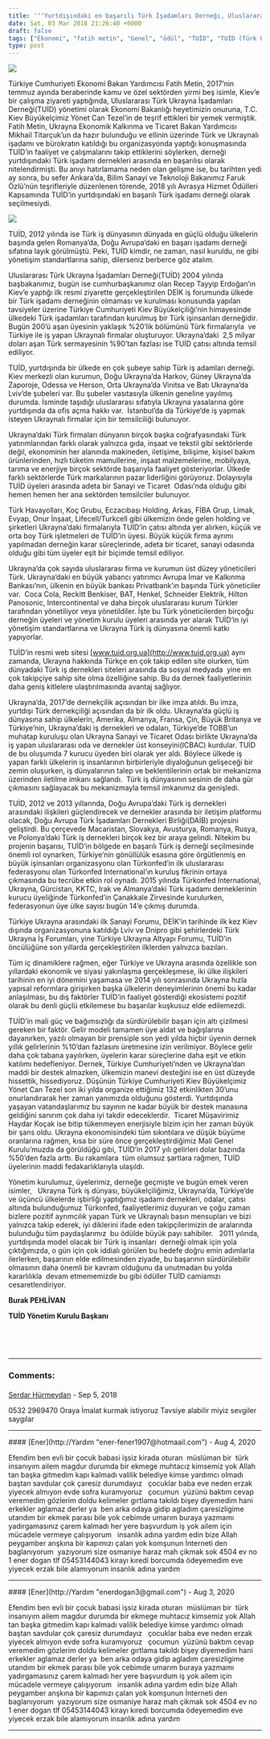 ```yaml
---
title: '‘‘Yurtdışındaki en başarılı Türk İşadamları Derneği, Uluslararası Türk Ukrayna İşadamları Derneği (TUİD) ’’'
date: Sat, 03 Mar 2018 21:26:40 +0000
draft: false
tags: ["Ekonomi", "fatih metin", "Genel", "ödül", "TUİD", "TUİD (Türk Ukrayna İşadamları Derneği)", "türk işadamları derneği", "Ukrayna Türk Toplumu", "Uluslarası İlişkiler"]
type: post
---
```


![](https://burakpehlivan.org/wp-content/uploads/2018/03/Screen-Shot-2018-03-03-at-11.25.24-PM.png)

Türkiye Cumhuriyeti Ekonomi Bakan Yardımcısı Fatih Metin, 2017’nin temmuz ayında beraberinde kamu ve özel sektörden yirmi beş isimle, Kiev’e bir çalışma ziyareti yaptığında, Uluslararası Türk Ukrayna İşadamları Derneği(TUİD) yönetimi olarak Ekonomi Bakanlığı heyetimizin onuruna, T.C. Kiev Büyükelçimiz Yönet Can Tezel’in de teşrif ettikleri bir yemek vermiştik. Fatih Metin, Ukrayna Ekonomik Kalkınma ve Ticaret Bakan Yardımcısı Mikhail Titarçuk’un da hazır bulunduğu ve ellinin üzerinde Türk ve Ukraynalı işadamı ve bürokratın katıldığı bu organizasyonda yaptığı konuşmasında TUİD’in faaliyet ve çalışmalarını takip ettiklerini söylerken, derneği yurtdışındaki Türk işadamı dernekleri arasında en başarılısı olarak nitelendirmişti. Bu anıyı hatırlamama neden olan gelişme ise, bu tarihten yedi ay sonra, bu sefer Ankara’da, Bilim Sanayi ve Teknoloji Bakanımız Faruk Özlü’nün teşrifleriyle düzenlenen törende, 2018 yılı Avrasya Hizmet Ödülleri Kapsamında TUİD’in yurtdışındaki en başarılı Türk işadamı derneği olarak seçilmesiydi.

![](https://burakpehlivan.org/wp-content/uploads/2018/03/Screen-Shot-2018-03-03-at-11.24.21-PM.png)

TUİD, 2012 yılında ise Türk iş dünyasının dünyada en güçlü olduğu ülkelerin başında gelen Romanya’da, Doğu Avrupa’daki en başarı işadamı derneği sıfatına layık görülmüştü. Peki, TUİD kimdir, ne zaman, nasıl kuruldu, ne gibi yönetişim standartlarına sahip, dilerseniz berberce göz atalım.

Uluslararası Türk Ukrayna İşadamları Derneği(TUİD) 2004 yılında başbakanımız, bugün ise cumhurbaşkanımız olan Recep Tayyip Erdoğan’ın Kiev’e yaptığı ilk resmi ziyarette gerçekleştirilen DEİK iş forumunda ülkede bir Türk işadamı derneğinin olmaması ve kurulması konusunda yapılan tavsiyeler üzerine Türkiye Cumhuriyeti Kiev Büyükelçiliği’nin himayesinde ülkedeki Türk işadamları tarafından kurulmuş bir Türk işinsanları derneğidir.  Bugün 200’ü aşan üyesinin yaklaşık %20’lik bölümünü Türk firmalarıyla  ve Türkiye ile iş yapan Ukraynalı firmalar oluşturuyor. Ukrayna’daki  2,5 milyar doları aşan Türk sermayesinin %90’tan fazlası ise TUİD çatısı altında temsil ediliyor.

TUİD, yurtdışında bir ülkede en çok şubeye sahip Türk iş adamları derneği. Kiev merkezli olan kurumun, Doğu Ukrayna’da Harkov, Güney Ukrayna’da Zaporoje, Odessa ve Herson, Orta Ukrayna’da Vinitsa ve Batı Ukrayna’da Lviv’de şubeleri var. Bu şubeler vasıtasıyla ülkenin geneline yayılmış durumda. İsminde taşıdığı uluslararası sıfatıyla Ukrayna yasalarına göre yurtdışında da ofis açma hakkı var.  İstanbul’da da Türkiye’de iş yapmak isteyen Ukraynalı firmalar için bir temsilciliği bulunuyor.

Ukrayna’daki Türk firmaları dünyanın birçok başka coğrafyasındaki Türk yatırımlarından farklı olarak yalnızca gıda, inşaat ve tekstil gibi sektörlerde değil, ekonominin her alanında makineden, iletişime, bilişime, kişisel bakım ürünlerinden, hızlı tüketim mamullerine, inşaat malzemelerine, mobilyaya, tarıma ve enerjiye birçok sektörde başarıyla faaliyet gösteriyorlar. Ülkede farklı sektörlerde Türk markalarının pazar liderliğini görüyoruz. Dolayısıyla TUİD üyeleri arasında adeta bir Sanayi ve Ticaret  Odası’nda olduğu gibi hemen hemen her ana sektörden temsilciler bulunuyor.

Türk Havayolları, Koç Grubu, Eczacıbaşı Holding, Arkas, FİBA Grup, Limak, Evyap, Onur İnşaat, Lifecell/Turkcell gibi ülkemizin önde gelen holding ve şirketleri Ukrayna’daki firmalarıyla TUİD’in çatısı altında yer alırken, küçük ve orta boy Türk işletmeleri de TUİD’in üyesi. Büyük küçük firma ayrımı yapılmadan derneğin karar süreçlerinde, adeta bir ticaret, sanayi odasında olduğu gibi tüm üyeler eşit bir biçimde temsil ediliyor.

Ukrayna’da çok sayıda uluslararası firma ve kurumun üst düzey yöneticileri Türk. Ukrayna’daki en büyük yabancı yatırımcı Avrupa İmar ve Kalkınma Bankası’nın, ülkenin en büyük bankası Privatbank’ın başında Türk yöneticiler var.  Coca Cola, Reckitt Benkiser, BAT, Henkel, Schneider Elektrik, Hilton Panosonic, Intercontinental ve daha birçok uluslararası kurum Türkler tarafından yönetiliyor veya yönetildiler. İşte bu Türk yöneticilerden birçoğu derneğin üyeleri ve yönetim kurulu üyeleri arasında yer alarak TUİD’in iyi yönetişim standartlarına ve Ukrayna Türk iş dünyasına önemli katkı yapıyorlar.

TUİD’in resmi web sitesi [www.tuid.org.ua](http://www.tuid.org.ua) aynı zamanda, Ukrayna hakkında Türkçe en çok takip edilen site olurken, tüm dünyadaki Türk iş dernekleri siteleri arasında da sosyal medyada  yine en çok takipçiye sahip site olma özelliğine sahip. Bu da dernek faaliyetlerinin daha geniş kitlelere ulaştırılmasında avantaj sağlıyor.

Ukrayna’da, 2017’de dernekçilik açısından bir ilke imza atıldı. Bu imza, yurtdışı Türk dernekçiliği açısından da bir ilk oldu. Ukrayna’da güçlü iş dünyasına sahip ülkelerin, Amerika, Almanya, Fransa, Çin, Büyük Britanya ve Türkiye’nin, Ukrayna’daki iş dernekleri ve odaları, Türkiye’de TOBB’un muhatap kuruluşu olan Ukrayna Sanayi ve Ticaret Odası birlikte Ukrayna’da iş yapan uluslararası oda ve dernekler üst konseyini(ICBAC) kurdular. TUİD de bu oluşumda 7 kurucu üyeden biri olarak yer aldı. Böylece ülkede iş yapan farklı ülkelerin iş insanlarının birbirleriyle diyaloğunun gelişeceği bir zemin oluşurken, iş dünyalarının talep ve beklentilerinin ortak bir mekanizma üzerinden iletilme imkanı sağlandı.  Türk iş dünyasının sesinin de daha gür çıkmasını sağlayacak bu mekanizmayla temsil imkanımız da genişledi.

TUİD, 2012 ve 2013 yıllarında, Doğu Avrupa’daki Türk iş dernekleri arasındaki ilişkileri güçlendirecek ve dernekler arasında bir iletişim platformu olacak, Doğu Avrupa Türk İşadamları Dernekleri Birliği(DAİB) projesini geliştirdi. Bu çerçevede Macaristan, Slovakya, Avusturya, Romanya, Rusya, ve Polonya’daki Türk iş dernekleri birçok kez bir araya gelindi. Nitekim bu projenin başarısı, TUİD’in bölgede en başarılı Türk iş derneği seçilmesinde önemli rol oynarken, Türkiye’nin gönüllülük esasına göre örgütlenmiş en büyük işinsanları organizasyonu olan Türkonfed’in ilk uluslararası federasyonu olan Türkonfed International’ın kuruluş fikrinin ortaya çıkmasında bu tecrübe etkin rol oynadı. 2015 yılında Türkonfed International, Ukrayna, Gürcistan, KKTC, Irak ve Almanya’daki Türk işadamı derneklerinin kurucu üyeliğinde Türkonfed’in Çanakkale Zirvesinde kurulurken, federasyonun üye ülke sayısı bugün 14’e çıkmış durumda.

Türkiye Ukrayna arasındaki ilk Sanayi Forumu, DEİK’in tarihinde ilk kez Kiev dışında organizasyonuna katıldığı Lviv ve Dnipro gibi şehirlerdeki Türk Ukrayna İş Forumları, yine Türkiye Ukrayna Altyapı Forumu, TUİD’in öncülüğüne son yıllarda gerçekleştirilen ilklerden yalnızca bazıları.

Tüm iç dinamiklere rağmen, eğer Türkiye ve Ukrayna arasında özellikle son yıllardaki ekonomik ve siyasi yakınlaşma gerçekleşmese, iki ülke ilişkileri tarihinin en iyi dönemini yaşamasa ve 2014 yılı sonrasında Ukrayna hızla yapısal reformlara girişirken başka ülkelerin deneyimlerinin önemi bu kadar anlaşılması, bu dış faktörler TUİD’in faaliyet gösterdiği ekosistemi pozitif olarak bu denli güçlü etkilemese bu başarılar kuşkusuz elde edilemezdi.

TUİD’in mali güç ve bağımsızlığı da sürdürülebilir başarı için altı çizilmesi gereken bir faktör. Gelir modeli tamamen üye aidat ve bağışlarına dayanırken, yazılı olmayan bir prensiple son yedi yılda hiçbir üyenin dernek yıllık gelirlerinin %10’dan fazlasını üretmesine izin verilmiyor. Böylece gelir daha çok tabana yayılırken, üyelerin karar süreçlerine daha eşit ve etkin katılımı hedefleniyor. Dernek, Türkiye Cumhuriyeti’nden ve Ukrayna’dan maddi bir destek almazken, ülkemizin manevi desteğini ise en üst düzeyde hissettik, hissediyoruz. Düşünün Türkiye Cumhuriyeti Kiev Büyükelçimiz Yönet Can Tezel son iki yılda organize ettiğimiz 132 etkinlikten 30’unu onurlandırarak her zaman yanımızda olduğunu gösterdi. Yurtdışında yaşayan vatandaşlarımız bu sayının ne kadar büyük bir destek manasına geldiğini sanırım çok daha iyi takdir edeceklerdir.  Ticaret Müşavirimiz Haydar Koçak ise bitip tükenmeyen enerjisiyle bizim için her zaman büyük bir şans oldu. Ukrayna ekonomisindeki tüm sıkıntılara ve düşük büyüme oranlarına rağmen, kısa bir süre önce gerçekleştirdiğimiz Mali Genel Kurulu’muzda da görüldüğü gibi, TUİD’in 2017 yılı gelirleri dolar bazında %50’den fazla arttı. Bu rakamlara  tüm olumsuz şartlara rağmen, TUİD üyelerinin maddi fedakarlıklarıyla ulaşıldı.

Yönetim kurulumuz, üyelerimiz, derneğe geçmişte ve bugün emek veren isimler,   Ukrayna Türk iş dünyası, büyükelçiliğimiz, Ukrayna’da, Türkiye’de ve üçüncü ülkelerde işbirliği yaptığımız işadamı dernekleri, odalar, çatısı altında bulunduğumuz Türkonfed, faaliyetlerimiz duyuran ve çoğu zaman bizlere pozitif ayrımcılık yapan Türk ve Ukraynalı basın mensupları ve bizi yalnızca takip ederek, iyi diklerini ifade eden takipçilerimizin de aralarında bulunduğu tüm paydaşlarımız  bu ödülde büyük payı sahibiler.   2011 yılında, yurtdışında model olacak bir Türk iş insanları  derneği olmak için yola çıktığımızda, o gün için çok iddialı görülen bu hedefe doğru emin adımlarla ilerlerken, başarının elde edilmesinden ziyade, bu başarının sürdürülebilir olmasının daha önemli bir kavram olduğunu da unutmadan bu yolda kararlılıkla  devam etmememizde bu gibi ödüller TUİD camiamızı cesaretlendiriyor.

**Burak PEHLİVAN**

**TUİD Yönetim Kurulu Başkanı** 

 

 


---
### Comments:
#### 
[Serdar Hürmeydan]( "pvcankara@gmail.com") - <time datetime="2018-09-21 10:44:34">Sep 5, 2018</time>

0532 2969470 
Oraya İmalat kurmak istiyoruz 
Tavsiye alabilir miyiz sevgiler saygılar
<hr />
#### 
[Ener](http://Yardım "ener-fener1907@hotmaail.com") - <time datetime="2020-08-27 20:10:14">Aug 4, 2020</time>

Efendim ben evli bir çocuk babasi işsiz kirada oturan  müslüman bir  türk insanıyım ailem magdur durumda bir ekmege muhtacız kimsemiz yok Allah tan başka gitmedim kapı kalmadı valilik belediye kimse yardımcı olmadı baştan savdular çok çaresiz durumdayız   çocuklar baba eve neden erzak yiyecek almıyon evde sofra kuramıyoruz   çocumun  yüzünü baktım cevap veremedim gözlerim doldu kelimeler gırtlama takıldı bişey diyemedim hani erkekler aglamaz derler ya  ben arka odaya gidip agladım çaresizligime utandım bir ekmek parası bile yok cebimde umarım buraya yazmamı yadırgamasınız çarem kalmadı her yere başvurdum iş yok ailem için mücadele vermeye çalışıyorum   insanlık adına yardım edin bize Allah peygamber anşkına bir kapımızı çalan yok komşunun İnterneti den baglanıyorum  yazıyorum size osmaniye haraz mah çikmak sok 4504 ev no 1 ener dogan tlf 05453144043 kirayı kıredi borcumda ödeyemedim eve yiyecek erzak bile alamıyorum insanlık adına yardım
<hr />
#### 
[Ener](http://Yardım "enerdogan3@gmail.com") - <time datetime="2020-08-26 21:14:15">Aug 3, 2020</time>

Efendim ben evli bir çocuk babasi işsiz kirada oturan  müslüman bir  türk insanıyım ailem magdur durumda bir ekmege muhtacız kimsemiz yok Allah tan başka gitmedim kapı kalmadı valilik belediye kimse yardımcı olmadı baştan savdular çok çaresiz durumdayız   çocuklar baba eve neden erzak yiyecek almıyon evde sofra kuramıyoruz   çocumun  yüzünü baktım cevap veremedim gözlerim doldu kelimeler gırtlama takıldı bişey diyemedim hani erkekler aglamaz derler ya  ben arka odaya gidip agladım çaresizligime utandım bir ekmek parası bile yok cebimde umarım buraya yazmamı yadırgamasınız çarem kalmadı her yere başvurdum iş yok ailem için mücadele vermeye çalışıyorum   insanlık adına yardım edin bize Allah peygamber anşkına bir kapımızı çalan yok komşunun İnterneti den baglanıyorum  yazıyorum size osmaniye haraz mah çikmak sok 4504 ev no 1 ener dogan tlf 05453144043 kirayı kıredi borcumda ödeyemedim eve yiyecek erzak bile alamıyorum insanlık adına yardım
<hr />
